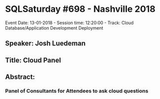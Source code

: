 # SQLSaturday #698 - Nashville 2018
Event Date: 13-01-2018 - Session time: 12:20:00 - Track: Cloud Database/Application Development  Deployment 
## Speaker: Josh Luedeman
## Title: Cloud Panel
## Abstract:
### Panel of Consultants for Attendees to ask cloud questions
